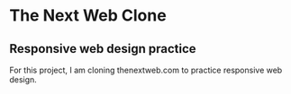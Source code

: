 # The Next Web Clone

## Responsive web design practice

For this project, I am cloning thenextweb.com to practice responsive web design.